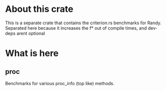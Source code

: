 # About this crate
This is a separate crate that contains the criterion.rs benchmarks for Randy.
Separated here because it increases the f* out of compile times, and dev-deps arent optional

# What is here
## proc
Benchmarks for various proc_info (top like) methods.
